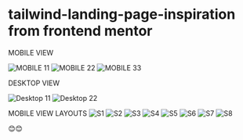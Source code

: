 # tailwind-landing-page-inspiration from frontend mentor

MOBILE VIEW 

![MOBILE 11](https://user-images.githubusercontent.com/59830659/176776513-6929e5fd-cbcc-49f3-a0e9-3444b7c8a1f5.png)
![MOBILE 22](https://user-images.githubusercontent.com/59830659/176776546-031648fe-ced2-4eb4-a39e-b67e1d1e8c5b.png)
![MOBILE 33](https://user-images.githubusercontent.com/59830659/176776575-b2bf846a-74bc-41dc-89e2-0481f47d92fa.png)

DESKTOP VIEW 

![Desktop 11](https://user-images.githubusercontent.com/59830659/176776704-b099b8c9-9ebc-47d3-8263-1f5e3be49963.png)
![Desktop 22](https://user-images.githubusercontent.com/59830659/176776729-e592f078-ab8e-4406-b580-cad8f58020b2.png)


MOBILE VIEW LAYOUTS 
![S1](https://user-images.githubusercontent.com/59830659/176776919-93717ecb-6817-42bb-8df1-21a954d09426.png)
![S2](https://user-images.githubusercontent.com/59830659/176777166-85aee353-9b35-47ec-a8eb-6b04b9351a94.png)
![S3](https://user-images.githubusercontent.com/59830659/176777187-a3980ba2-9e87-4b5f-a6c9-4c6ca9447e32.png)
![S4](https://user-images.githubusercontent.com/59830659/176777203-aa0ca6fc-94f4-4985-8ecb-6c587d3a77d6.png)
![S5](https://user-images.githubusercontent.com/59830659/176777217-76f43c90-dba8-438f-a799-61cda4ca0bd4.png)
![S6](https://user-images.githubusercontent.com/59830659/176777243-796491c8-8116-4d91-9a1b-aae872a21fd2.png)
![S7](https://user-images.githubusercontent.com/59830659/176777275-13c7a9b9-d252-4c2b-8be6-923d2bd805b0.png)
![S8](https://user-images.githubusercontent.com/59830659/176777306-ec506912-206d-471f-974f-a5aa9fce9b8e.png)


😊😊

